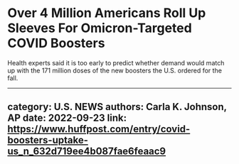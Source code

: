 # Over 4 Million Americans Roll Up Sleeves For Omicron-Targeted COVID Boosters

Health experts said it is too early to predict whether demand would match up with the 171 million doses of the new boosters the U.S. ordered for the fall.

---
category: U.S. NEWS
authors: Carla K. Johnson, AP
date: 2022-09-23
link: https://www.huffpost.com/entry/covid-boosters-uptake-us_n_632d719ee4b087fae6feaac9
---
